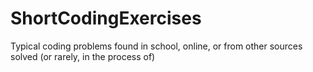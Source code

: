 # ShortCodingExercises
Typical coding problems found in school, online, or from other sources solved (or rarely, in the process of)
